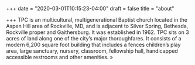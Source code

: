 +++
date = "2020-03-01T10:15:23-04:00"
draft = false
title = "about"

+++
TPC is an multicultural, multigenerational Baptist church located in the Aspen Hill area of Rockville, MD, and is adjacent to Silver Spring, Bethesda, Rockville proper and Gaithersburg. It was established in 1962. TPC sits on 3 acres of land along one of the city’s major thoroughfares. It consists of a modern 6,200 square foot building that includes a fences children’s play area, large sanctuary, nursery, classroom, fellowship hall, handicapped accessible restrooms and other amenities. »
